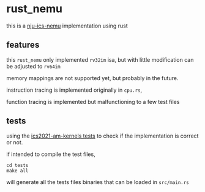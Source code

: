 # rust_nemu
this is a [nju-ics-nemu](https://nju-projectn.github.io/ics-pa-gitbook/ics2021/) implementation using rust

## features
this `rust_nemu` only implemented `rv32im` isa, but with little modification can be adjusted to `rv64im`

memory mappings are not supported yet, but probably in the future.

instruction tracing is implemented originally in `cpu.rs`,

function tracing is implemented but malfunctioning to a few test files

## tests
using the [ics2021-am-kernels tests](https://github.com/NJU-ProjectN/am-kernels/tree/master/tests/cpu-tests) to check if the implementation is correct or not.

if intended to compile the test files,
```
cd tests
make all
```
will generate all the tests files binaries that can be loaded in `src/main.rs`